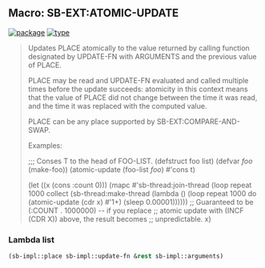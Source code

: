 ## Macro: SB-EXT:ATOMIC-UPDATE
[![package](https://img.shields.io/badge/Package-SB--EXT-5f9ea0.svg?style=social&colorA=999999)](../) [![type](https://img.shields.io/badge/Type-Macro-5f9ea0.svg?style=social&colorA=999999)](../#macro) 

> Updates PLACE atomically to the value returned by calling function
> designated by UPDATE-FN with ARGUMENTS and the previous value of PLACE.
> 
> PLACE may be read and UPDATE-FN evaluated and called multiple times before the
> update succeeds: atomicity in this context means that the value of PLACE did
> not change between the time it was read, and the time it was replaced with the
> computed value.
> 
> PLACE can be any place supported by SB-EXT:COMPARE-AND-SWAP.
> 
> Examples:
> 
> ;;; Conses T to the head of FOO-LIST.
> (defstruct foo list)
> (defvar *foo* (make-foo))
> (atomic-update (foo-list *foo*) #'cons t)
> 
> (let ((x (cons :count 0)))
> (mapc #'sb-thread:join-thread
> (loop repeat 1000
> collect (sb-thread:make-thread
> (lambda ()
> (loop repeat 1000
> do (atomic-update (cdr x) #'1+)
> (sleep 0.00001))))))
> ;; Guaranteed to be (:COUNT . 1000000) -- if you replace
> ;; atomic update with (INCF (CDR X)) above, the result becomes
> ;; unpredictable.
> x)

### Lambda list
```cl
(sb-impl::place sb-impl::update-fn &rest sb-impl::arguments)
```
